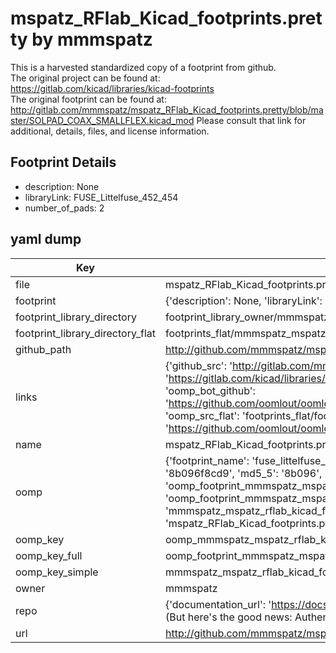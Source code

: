 # mspatz_RFlab_Kicad_footprints.pretty by mmmspatz  
This is a harvested standardized copy of a footprint from github.  
The original project can be found at:  
https://gitlab.com/kicad/libraries/kicad-footprints  
The original footprint can be found at:
http://gitlab.com/mmmspatz/mspatz_RFlab_Kicad_footprints.pretty/blob/master/SOLPAD_COAX_SMALLFLEX.kicad_mod
Please consult that link for additional, details, files, and license information.  
## Footprint Details
* description: None  
* libraryLink: FUSE_Littelfuse_452_454  
* number_of_pads: 2  
## yaml dump  
| Key | Value |  
| --- | --- |  
| file | mspatz_RFlab_Kicad_footprints.pretty/FUSE_Littelfuse_452_454.kicad_mod |  
| footprint | {'description': None, 'libraryLink': 'FUSE_Littelfuse_452_454', 'number_of_pads': 2} |  
| footprint_library_directory | footprint_library_owner/mmmspatz_mspatz_RFlab_Kicad_footprints.pretty |  
| footprint_library_directory_flat | footprints_flat/mmmspatz_mspatz_rflab_kicad_footprints_fuse_littelfuse_452_454/working |  
| github_path | http://github.com/mmmspatz/mspatz_RFlab_Kicad_footprints.pretty/blob/master/FUSE_Littelfuse_452_454.kicad_mod |  
| links | {'github_src': 'http://gitlab.com/mmmspatz/mspatz_RFlab_Kicad_footprints.pretty/blob/master/SOLPAD_COAX_SMALLFLEX.kicad_mod', 'github_src_repo': 'https://gitlab.com/kicad/libraries/kicad-footprints', 'oomp_bot': 'footprints/mmmspatz_mspatz_rflab_kicad_footprints_fuse_littelfuse_452_454/working', 'oomp_bot_github': 'https://github.com/oomlout/oomlout_oomp_footprint_bot/tree/main/footprints/mmmspatz_mspatz_rflab_kicad_footprints_fuse_littelfuse_452_454/working', 'oomp_src_flat': 'footprints_flat/footprints_flat/mmmspatz_mspatz_rflab_kicad_footprints_fuse_littelfuse_452_454/working', 'oomp_src_flat_github': 'https://github.com/oomlout/oomlout_oomp_footprint_src/tree/main/footprints_flat/mmmspatz_mspatz_rflab_kicad_footprints_fuse_littelfuse_452_454/working'} |  
| name | mspatz_RFlab_Kicad_footprints.pretty |  
| oomp | {'footprint_name': 'fuse_littelfuse_452_454', 'library_name': 'mspatz_rflab_kicad_footprints', 'md5': '8b096f8cd98b1d69605c92913d6f2893', 'md5_10': '8b096f8cd9', 'md5_5': '8b096', 'md5_6': '8b096f', 'oomp_key': 'oomp_mmmspatz_mspatz_rflab_kicad_footprints_fuse_littelfuse_452_454', 'oomp_key_extra': 'oomp_footprint_mmmspatz_mspatz_rflab_kicad_footprints_fuse_littelfuse_452_454', 'oomp_key_full': 'oomp_footprint_mmmspatz_mspatz_rflab_kicad_footprints_fuse_littelfuse_452_454_8b096f', 'oomp_key_simple': 'mmmspatz_mspatz_rflab_kicad_footprints_fuse_littelfuse_452_454', 'original_filename': 'mspatz_RFlab_Kicad_footprints.pretty/FUSE_Littelfuse_452_454.kicad_mod', 'owner_name': 'mmmspatz'} |  
| oomp_key | oomp_mmmspatz_mspatz_rflab_kicad_footprints_fuse_littelfuse_452_454 |  
| oomp_key_full | oomp_footprint_mmmspatz_mspatz_rflab_kicad_footprints_fuse_littelfuse_452_454 |  
| oomp_key_simple | mmmspatz_mspatz_rflab_kicad_footprints_fuse_littelfuse_452_454 |  
| owner | mmmspatz |  
| repo | {'documentation_url': 'https://docs.github.com/rest/overview/resources-in-the-rest-api#rate-limiting', 'message': "API rate limit exceeded for 84.66.173.59. (But here's the good news: Authenticated requests get a higher rate limit. Check out the documentation for more details.)"} |  
| url | http://github.com/mmmspatz/mspatz_RFlab_Kicad_footprints.pretty |  

